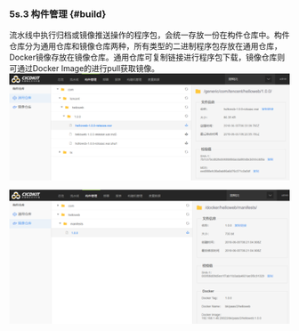 ### 5s.3 构件管理 {#build}

流水线中执行归档或镜像推送操作的程序包，会统一存放一份在构件仓库中。构件仓库分为通用仓库和镜像仓库两种，所有类型的二进制程序包存放在通用仓库，Docker镜像存放在镜像仓库。通用仓库可复制链接进行程序包下载，镜像仓库则可通过Docker Image的进行pull获取镜像。
![](../assets/21.png)

![](../assets/22.png)
